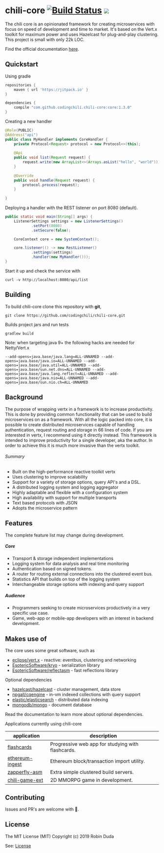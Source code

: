 # chili-core [![Build Status](https://travis-ci.org/codingchili/chili-core.svg?branch=master)](https://travis-ci.org/codingchili/chili-core) [![](https://jitpack.io/v/codingchili/chili-core.svg)](https://jitpack.io/#codingchili/chili-core)

The chili core is an opinionated framework for creating microservices with focus on speed of development and time to market. 
It's based on the Vert.x toolkit for maximum power and uses Hazelcast for plug-and-play clustering. This project is small with only 22k LOC.

Find the official documentation [here](https://codingchili.github.io/chili-core/).

## Quickstart

Using gradle
```groovy
repositories {
    maven { url 'https://jitpack.io' }
}

dependencies {
    compile "com.github.codingchili.chili-core:core:1.3.0"
}
```

Creating a new handler

```java
@Role(PUBLIC)
@Address("api")
public class MyHandler implements CoreHandler {
    private Protocol<Request> protocol = new Protocol<>(this);
    
    @Api
    public void list(Request request) {
        request.write(new ArrayList<>(Arrays.asList("hello", "world")));
    } 
    
    @Override
    public void handle(Request request) {
        protocol.process(request);
    }
    
}
```

Deploying a handler with the REST listener on port 8080 (default).

```java
public static void main(String[] args) {
    ListenerSettings settings = new ListenerSettings()
            .setPort(8080)
            .setSecure(false);

    CoreContext core = new SystemContext();

    core.listener(() -> new RestListener()
            .settings(settings)
            .handler(new MyHandler()));
}
```

Start it up and check the service with

```console
curl -v http://localhost:8080/api/list
```

## Building
To build chili-core clone this repository with **git**,

```console
git clone https://github.com/codingchili/chili-core.git
```

Builds project jars and run tests

```console
gradlew build
```

Note: when targeting java 9+ the following hacks are needed for Netty/Vert.x

```console
--add-opens=java.base/java.lang=ALL-UNNAMED --add-opens=java.base/java.io=ALL-UNNAMED --add-opens=java.base/java.util=ALL-UNNAMED --add-opens=java.base/sun.net.dns=ALL-UNNAMED --add-opens=java.base/java.lang.reflect=ALL-UNNAMED --add-opens=java.base/java.nio=ALL-UNNAMED --add-opens=java.base/sun.nio.ch=ALL-UNNAMED
```


## Background 
The purpose of wrapping vertx in a framework is to increase productivity. This is done by providing common 
functionality that can be used to build microservices on as a framework. With all the logic packed into core, it is 
possible to create distributed microservices capable of handling authentication, request routing and storage 
in 66 lines of code. If you are interested in vertx, I recommend using it directly instead. 
This framework is intended to improve productivity for a single developer, aka the author. 
In order to achieve this it is much more invasive than the vertx toolkit.

###### Summary
* Built on the high-performance reactive toolkit vertx
* Uses clustering to improve scalability
* Support for a variety of storage options, query API's and a DSL.
* A distributed logging system and logging aggregator
* Highly adaptable and flexible with a configuration system
* High availability with support for multiple transports
* Text based protocols with JSON
* Adopts the microservice pattern

## Features
The complete feature list may change during development. 

##### Core
* Transport & storage independent implementations
* Logging system for data analysis and real time monitoring
* Authentication based on signed tokens.
* A router for routing external connections into the clustered event bus.
* Statistics API that builds on top of the logging system
* Interchangeable storage options with indexing and query support

##### Audience
- Programmers seeking to create microservices productively in a very specific use case.
- Game, web-app or mobile-app developers with an interest in backend development.

## Makes use of
The core uses some great software, such as

* [eclipse/vert.x](https://github.com/eclipse/vert.x) - reactive: eventbus, clustering and networking
* [EsotericSoftware/kryo](https://github.com/EsotericSoftware/kryo) - serialization library
* [EsotericSoftware/reflectasm](https://github.com/EsotericSoftware/reflectasm) - fast reflections library

Optional dependencies

* [hazelcast/hazelcast](https://github.com/hazelcast/hazelcast) - cluster management, data store
* [npgall/cqengine](https://github.com/npgall/cqengine) - in-vm indexed collections with query support
* [elastic/elasticsearch](https://github.com/elastic/elasticsearch) - distributed data indexing
* [mongodb/mongo](https://github.com/mongodb/mongo) - document database

Read the documentation to learn more about optional dependencies.

Applications currently using chili-core

|application|description|
|---|---|
|[flashcards](https://flashcardsalligator.com/)|Progressive web app for studying  with flashcards.|
|[ethereum-ingest](https://github.com/codingchili/ethereum-ingest)|Ethereum block/transaction import utility.|
|[zapperfly-asm](https://github.com/codingchili/zapperfly-asm)|Extra simple clustered build servers.|
|[chili-game-ext](https://github.com/codingchili/chili-game-ext)|2D MMORPG game in development.|

## Contributing
Issues and PR's are welcome with :blue_heart:.

## License
The MIT License (MIT)
Copyright (c) 2019 Robin Duda

See: [License](./LICENSE.md)
